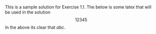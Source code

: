 This is a sample solution for Exercise 1.1. The below is some latex
that will be used in the solution
$$ 12345 $$
In the above its clear that $abc$.